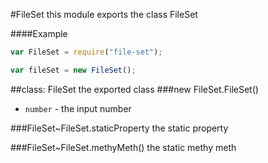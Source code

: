 #FileSet
this module exports the class FileSet

  
####Example
```js
var FileSet = require("file-set");

var fileSet = new FileSet();
```

##class: FileSet
the exported class
###new FileSet.FileSet()

 -  `number` - the input number

###FileSet~FileSet.staticProperty
the static property

  
###FileSet~FileSet.methyMeth()
the static methy meth


